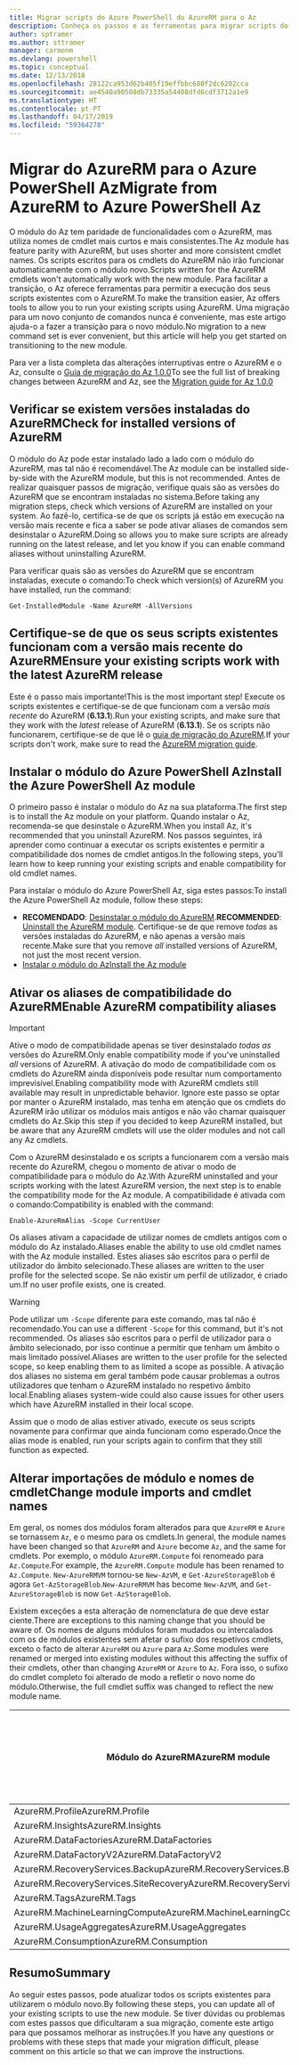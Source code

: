 ```yaml
---
title: Migrar scripts do Azure PowerShell do AzureRM para o Az
description: Conheça os passos e as ferramentas para migrar scripts do módulo do AzureRM para o novo módulo do Az.
author: sptramer
ms.author: sttramer
manager: carmonm
ms.devlang: powershell
ms.topic: conceptual
ms.date: 12/13/2018
ms.openlocfilehash: 28122ca953d62b405f19effbbc680f2dc6202cca
ms.sourcegitcommit: ae4540a90508db73335a54408dfd6cdf3712a1e9
ms.translationtype: HT
ms.contentlocale: pt-PT
ms.lasthandoff: 04/17/2019
ms.locfileid: "59364278"
---
```

# <a name="migrate-from-azurerm-to-azure-powershell-az"></a><span data-ttu-id="50ad4-103">Migrar do AzureRM para o Azure PowerShell Az</span><span class="sxs-lookup"><span data-stu-id="50ad4-103">Migrate from AzureRM to Azure PowerShell Az</span></span>

<span data-ttu-id="50ad4-104">O módulo do Az tem paridade de funcionalidades com o AzureRM, mas utiliza nomes de cmdlet mais curtos e mais consistentes.</span><span class="sxs-lookup"><span data-stu-id="50ad4-104">The Az module has feature parity with AzureRM, but uses shorter and more consistent cmdlet names.</span></span>
<span data-ttu-id="50ad4-105">Os scripts escritos para os cmdlets do AzureRM não irão funcionar automaticamente com o módulo novo.</span><span class="sxs-lookup"><span data-stu-id="50ad4-105">Scripts written for the AzureRM cmdlets won't automatically work with the new module.</span></span> <span data-ttu-id="50ad4-106">Para facilitar a transição, o Az oferece ferramentas para permitir a execução dos seus scripts existentes com o AzureRM.</span><span class="sxs-lookup"><span data-stu-id="50ad4-106">To make the transition easier, Az offers tools to allow you to run your existing scripts using AzureRM.</span></span> <span data-ttu-id="50ad4-107">Uma migração para um novo conjunto de comandos nunca é conveniente, mas este artigo ajuda-o a fazer a transição para o novo módulo.</span><span class="sxs-lookup"><span data-stu-id="50ad4-107">No migration to a new command set is ever convenient, but this article will help you get started on transitioning to the new module.</span></span>

<span data-ttu-id="50ad4-108">Para ver a lista completa das alterações interruptivas entre o AzureRM e o Az, consulte o [Guia de migração do Az 1.0.0](migrate-az-1.0.0.md)</span><span class="sxs-lookup"><span data-stu-id="50ad4-108">To see the full list of breaking changes between AzureRM and Az, see the [Migration guide for Az 1.0.0](migrate-az-1.0.0.md)</span></span>

## <a name="check-for-installed-versions-of-azurerm"></a><span data-ttu-id="50ad4-109">Verificar se existem versões instaladas do AzureRM</span><span class="sxs-lookup"><span data-stu-id="50ad4-109">Check for installed versions of AzureRM</span></span>

<span data-ttu-id="50ad4-110">O módulo do Az pode estar instalado lado a lado com o módulo do AzureRM, mas tal não é recomendável.</span><span class="sxs-lookup"><span data-stu-id="50ad4-110">The Az module can be installed side-by-side with the AzureRM module, but this is not recommended.</span></span> <span data-ttu-id="50ad4-111">Antes de realizar quaisquer passos de migração, verifique quais são as versões do AzureRM que se encontram instaladas no sistema.</span><span class="sxs-lookup"><span data-stu-id="50ad4-111">Before taking any migration steps, check which versions of AzureRM are installed on your system.</span></span> <span data-ttu-id="50ad4-112">Ao fazê-lo, certifica-se de que os scripts já estão em execução na versão mais recente e fica a saber se pode ativar aliases de comandos sem desinstalar o AzureRM.</span><span class="sxs-lookup"><span data-stu-id="50ad4-112">Doing so allows you to make sure scripts are already running on the latest release, and let you know if you can enable command aliases without uninstalling AzureRM.</span></span>

<span data-ttu-id="50ad4-113">Para verificar quais são as versões do AzureRM que se encontram instaladas, execute o comando:</span><span class="sxs-lookup"><span data-stu-id="50ad4-113">To check which version(s) of AzureRM you have installed, run the command:</span></span>

```powershell-interactive
Get-InstalledModule -Name AzureRM -AllVersions
```

## <a name="ensure-your-existing-scripts-work-with-the-latest-azurerm-release"></a><span data-ttu-id="50ad4-114">Certifique-se de que os seus scripts existentes funcionam com a versão mais recente do AzureRM</span><span class="sxs-lookup"><span data-stu-id="50ad4-114">Ensure your existing scripts work with the latest AzureRM release</span></span>

<span data-ttu-id="50ad4-115">Este é o passo mais importante!</span><span class="sxs-lookup"><span data-stu-id="50ad4-115">This is the most important step!</span></span> <span data-ttu-id="50ad4-116">Execute os scripts existentes e certifique-se de que funcionam com a versão _mais recente_ do AzureRM (__6.13.1__).</span><span class="sxs-lookup"><span data-stu-id="50ad4-116">Run your existing scripts, and make sure that they work with the _latest_ release of AzureRM (__6.13.1__).</span></span> <span data-ttu-id="50ad4-117">Se os scripts não funcionarem, certifique-se de que lê o [guia de migração do AzureRM](/powershell/azure/azurerm/migration-guide.6.0.0).</span><span class="sxs-lookup"><span data-stu-id="50ad4-117">If your scripts don't work, make sure to read the [AzureRM migration guide](/powershell/azure/azurerm/migration-guide.6.0.0).</span></span>

## <a name="install-the-azure-powershell-az-module"></a><span data-ttu-id="50ad4-118">Instalar o módulo do Azure PowerShell Az</span><span class="sxs-lookup"><span data-stu-id="50ad4-118">Install the Azure PowerShell Az module</span></span>

<span data-ttu-id="50ad4-119">O primeiro passo é instalar o módulo do Az na sua plataforma.</span><span class="sxs-lookup"><span data-stu-id="50ad4-119">The first step is to install the Az module on your platform.</span></span> <span data-ttu-id="50ad4-120">Quando instalar o Az, recomenda-se que desinstale o AzureRM.</span><span class="sxs-lookup"><span data-stu-id="50ad4-120">When you install Az, it's recommended that you uninstall AzureRM.</span></span> <span data-ttu-id="50ad4-121">Nos passos seguintes, irá aprender como continuar a executar os scripts existentes e permitir a compatibilidade dos nomes de cmdlet antigos.</span><span class="sxs-lookup"><span data-stu-id="50ad4-121">In the following steps, you'll learn how to keep running your existing scripts and enable compatibility for old cmdlet names.</span></span>

<span data-ttu-id="50ad4-122">Para instalar o módulo do Azure PowerShell Az, siga estes passos:</span><span class="sxs-lookup"><span data-stu-id="50ad4-122">To install the Azure PowerShell Az module, follow these steps:</span></span>

* <span data-ttu-id="50ad4-123">__RECOMENDADO__: [Desinstalar o módulo do AzureRM](/powershell/azure/uninstall-az-ps#uninstall-the-azurerm-module).</span><span class="sxs-lookup"><span data-stu-id="50ad4-123">__RECOMMENDED__: [Uninstall the AzureRM module](/powershell/azure/uninstall-az-ps#uninstall-the-azurerm-module).</span></span>
  <span data-ttu-id="50ad4-124">Certifique-se de que remove _todas_ as versões instaladas do AzureRM, e não apenas a versão mais recente.</span><span class="sxs-lookup"><span data-stu-id="50ad4-124">Make sure that you remove _all_ installed versions of AzureRM, not just the most recent version.</span></span>
* [<span data-ttu-id="50ad4-125">Instalar o módulo do Az</span><span class="sxs-lookup"><span data-stu-id="50ad4-125">Install the Az module</span></span>](install-az-ps.md)

## <a name="a-namealiasesenable-azurerm-compatibility-aliases"></a><span data-ttu-id="50ad4-126"><a name="aliases"/>Ativar os aliases de compatibilidade do AzureRM</span><span class="sxs-lookup"><span data-stu-id="50ad4-126"><a name="aliases"/>Enable AzureRM compatibility aliases</span></span> 

> [!IMPORTANT]
>
> <span data-ttu-id="50ad4-127">Ative o modo de compatibilidade apenas se tiver desinstalado _todas as_ versões do AzureRM.</span><span class="sxs-lookup"><span data-stu-id="50ad4-127">Only enable compatibility mode if you've uninstalled _all_ versions of AzureRM.</span></span> <span data-ttu-id="50ad4-128">A ativação do modo de compatibilidade com os cmdlets do AzureRM ainda disponíveis pode resultar num comportamento imprevisível.</span><span class="sxs-lookup"><span data-stu-id="50ad4-128">Enabling compatibility mode with AzureRM cmdlets still available may result in unpredictable behavior.</span></span> <span data-ttu-id="50ad4-129">Ignore este passo se optar por manter o AzureRM instalado, mas tenha em atenção que os cmdlets do AzureRM irão utilizar os módulos mais antigos e não vão chamar quaisquer cmdlets do Az.</span><span class="sxs-lookup"><span data-stu-id="50ad4-129">Skip this step if you decided to keep AzureRM installed, but be aware that any AzureRM cmdlets will use the older modules and not call any Az cmdlets.</span></span>

<span data-ttu-id="50ad4-130">Com o AzureRM desinstalado e os scripts a funcionarem com a versão mais recente do AzureRM, chegou o momento de ativar o modo de compatibilidade para o módulo do Az.</span><span class="sxs-lookup"><span data-stu-id="50ad4-130">With AzureRM uninstalled and your scripts working with the latest AzureRM version, the next step is to enable the compatibility mode for the Az module.</span></span> <span data-ttu-id="50ad4-131">A compatibilidade é ativada com o comando:</span><span class="sxs-lookup"><span data-stu-id="50ad4-131">Compatibility is enabled with the command:</span></span>

```powershell-interactive
Enable-AzureRmAlias -Scope CurrentUser
```

<span data-ttu-id="50ad4-132">Os aliases ativam a capacidade de utilizar nomes de cmdlets antigos com o módulo do Az instalado.</span><span class="sxs-lookup"><span data-stu-id="50ad4-132">Aliases enable the ability to use old cmdlet names with the Az module installed.</span></span> <span data-ttu-id="50ad4-133">Estes aliases são escritos para o perfil de utilizador do âmbito selecionado.</span><span class="sxs-lookup"><span data-stu-id="50ad4-133">These aliases are written to the user profile for the selected scope.</span></span> <span data-ttu-id="50ad4-134">Se não existir um perfil de utilizador, é criado um.</span><span class="sxs-lookup"><span data-stu-id="50ad4-134">If no user profile exists, one is created.</span></span>

> [!WARNING]
>
> <span data-ttu-id="50ad4-135">Pode utilizar um `-Scope` diferente para este comando, mas tal não é recomendado.</span><span class="sxs-lookup"><span data-stu-id="50ad4-135">You can use a different `-Scope` for this command, but it's not recommended.</span></span> <span data-ttu-id="50ad4-136">Os aliases são escritos para o perfil de utilizador para o âmbito selecionado, por isso continue a permitir que tenham um âmbito o mais limitado possível.</span><span class="sxs-lookup"><span data-stu-id="50ad4-136">Aliases are written to the user profile for the selected scope, so keep enabling them to as limited a scope as possible.</span></span> <span data-ttu-id="50ad4-137">A ativação dos aliases no sistema em geral também pode causar problemas a outros utilizadores que tenham o AzureRM instalado no respetivo âmbito local.</span><span class="sxs-lookup"><span data-stu-id="50ad4-137">Enabling aliases system-wide could also cause issues for other users which have AzureRM installed in their local scope.</span></span>

<span data-ttu-id="50ad4-138">Assim que o modo de alias estiver ativado, execute os seus scripts novamente para confirmar que ainda funcionam como esperado.</span><span class="sxs-lookup"><span data-stu-id="50ad4-138">Once the alias mode is enabled, run your scripts again to confirm that they still function as expected.</span></span> 

## <a name="change-module-imports-and-cmdlet-names"></a><span data-ttu-id="50ad4-139">Alterar importações de módulo e nomes de cmdlet</span><span class="sxs-lookup"><span data-stu-id="50ad4-139">Change module imports and cmdlet names</span></span>

<span data-ttu-id="50ad4-140">Em geral, os nomes dos módulos foram alterados para que `AzureRM` e `Azure` se tornassem `Az`, e o mesmo para os cmdlets.</span><span class="sxs-lookup"><span data-stu-id="50ad4-140">In general, the module names have been changed so that `AzureRM` and `Azure` become `Az`, and the same for cmdlets.</span></span>
<span data-ttu-id="50ad4-141">Por exemplo, o módulo `AzureRM.Compute` foi renomeado para `Az.Compute`.</span><span class="sxs-lookup"><span data-stu-id="50ad4-141">For example, the `AzureRM.Compute` module has been renamed to `Az.Compute`.</span></span> <span data-ttu-id="50ad4-142">`New-AzureRMVM` tornou-se `New-AzVM`, e `Get-AzureStorageBlob` é agora `Get-AzStorageBlob`.</span><span class="sxs-lookup"><span data-stu-id="50ad4-142">`New-AzureRMVM` has become `New-AzVM`, and `Get-AzureStorageBlob` is now `Get-AzStorageBlob`.</span></span>

<span data-ttu-id="50ad4-143">Existem exceções a esta alteração de nomenclatura de que deve estar ciente.</span><span class="sxs-lookup"><span data-stu-id="50ad4-143">There are exceptions to this naming change that you should be aware of.</span></span> <span data-ttu-id="50ad4-144">Os nomes de alguns módulos foram mudados ou intercalados com os de módulos existentes sem afetar o sufixo dos respetivos cmdlets, exceto o facto de alterar `AzureRM` ou `Azure` para `Az`.</span><span class="sxs-lookup"><span data-stu-id="50ad4-144">Some modules were renamed or merged into existing modules without this affecting the suffix of their cmdlets, other than changing `AzureRM` or `Azure` to `Az`.</span></span> <span data-ttu-id="50ad4-145">Fora isso, o sufixo do cmdlet completo foi alterado de modo a refletir o novo nome do módulo.</span><span class="sxs-lookup"><span data-stu-id="50ad4-145">Otherwise, the full cmdlet suffix was changed to reflect the new module name.</span></span>

| <span data-ttu-id="50ad4-146">Módulo do AzureRM</span><span class="sxs-lookup"><span data-stu-id="50ad4-146">AzureRM module</span></span> | <span data-ttu-id="50ad4-147">Módulo do Az</span><span class="sxs-lookup"><span data-stu-id="50ad4-147">Az module</span></span> | <span data-ttu-id="50ad4-148">O sufixo do cmdlet foi alterado?</span><span class="sxs-lookup"><span data-stu-id="50ad4-148">Cmdlet suffix changed?</span></span> |
|----------------|-----------|------------------------|
| <span data-ttu-id="50ad4-149">AzureRM.Profile</span><span class="sxs-lookup"><span data-stu-id="50ad4-149">AzureRM.Profile</span></span> | <span data-ttu-id="50ad4-150">Az.Accounts</span><span class="sxs-lookup"><span data-stu-id="50ad4-150">Az.Accounts</span></span> | <span data-ttu-id="50ad4-151">Sim</span><span class="sxs-lookup"><span data-stu-id="50ad4-151">Yes</span></span> |
| <span data-ttu-id="50ad4-152">AzureRM.Insights</span><span class="sxs-lookup"><span data-stu-id="50ad4-152">AzureRM.Insights</span></span> | <span data-ttu-id="50ad4-153">Az.Monitor</span><span class="sxs-lookup"><span data-stu-id="50ad4-153">Az.Monitor</span></span> | <span data-ttu-id="50ad4-154">Sim</span><span class="sxs-lookup"><span data-stu-id="50ad4-154">Yes</span></span> |
| <span data-ttu-id="50ad4-155">AzureRM.DataFactories</span><span class="sxs-lookup"><span data-stu-id="50ad4-155">AzureRM.DataFactories</span></span> | <span data-ttu-id="50ad4-156">Az.DataFactory</span><span class="sxs-lookup"><span data-stu-id="50ad4-156">Az.DataFactory</span></span> | <span data-ttu-id="50ad4-157">Sim</span><span class="sxs-lookup"><span data-stu-id="50ad4-157">Yes</span></span> |
| <span data-ttu-id="50ad4-158">AzureRM.DataFactoryV2</span><span class="sxs-lookup"><span data-stu-id="50ad4-158">AzureRM.DataFactoryV2</span></span> | <span data-ttu-id="50ad4-159">Az.DataFactory</span><span class="sxs-lookup"><span data-stu-id="50ad4-159">Az.DataFactory</span></span> | <span data-ttu-id="50ad4-160">Sim</span><span class="sxs-lookup"><span data-stu-id="50ad4-160">Yes</span></span> |
| <span data-ttu-id="50ad4-161">AzureRM.RecoveryServices.Backup</span><span class="sxs-lookup"><span data-stu-id="50ad4-161">AzureRM.RecoveryServices.Backup</span></span> | <span data-ttu-id="50ad4-162">Az.RecoveryServices</span><span class="sxs-lookup"><span data-stu-id="50ad4-162">Az.RecoveryServices</span></span> | <span data-ttu-id="50ad4-163">Não</span><span class="sxs-lookup"><span data-stu-id="50ad4-163">No</span></span> |
| <span data-ttu-id="50ad4-164">AzureRM.RecoveryServices.SiteRecovery</span><span class="sxs-lookup"><span data-stu-id="50ad4-164">AzureRM.RecoveryServices.SiteRecovery</span></span> | <span data-ttu-id="50ad4-165">Az.RecoveryServices</span><span class="sxs-lookup"><span data-stu-id="50ad4-165">Az.RecoveryServices</span></span> | <span data-ttu-id="50ad4-166">Não</span><span class="sxs-lookup"><span data-stu-id="50ad4-166">No</span></span> |
| <span data-ttu-id="50ad4-167">AzureRM.Tags</span><span class="sxs-lookup"><span data-stu-id="50ad4-167">AzureRM.Tags</span></span> | <span data-ttu-id="50ad4-168">Az.Resources</span><span class="sxs-lookup"><span data-stu-id="50ad4-168">Az.Resources</span></span> | <span data-ttu-id="50ad4-169">Não</span><span class="sxs-lookup"><span data-stu-id="50ad4-169">No</span></span> |
| <span data-ttu-id="50ad4-170">AzureRM.MachineLearningCompute</span><span class="sxs-lookup"><span data-stu-id="50ad4-170">AzureRM.MachineLearningCompute</span></span> | <span data-ttu-id="50ad4-171">Az.MachineLearning</span><span class="sxs-lookup"><span data-stu-id="50ad4-171">Az.MachineLearning</span></span> | <span data-ttu-id="50ad4-172">Não</span><span class="sxs-lookup"><span data-stu-id="50ad4-172">No</span></span> |
| <span data-ttu-id="50ad4-173">AzureRM.UsageAggregates</span><span class="sxs-lookup"><span data-stu-id="50ad4-173">AzureRM.UsageAggregates</span></span> | <span data-ttu-id="50ad4-174">Az.Billing</span><span class="sxs-lookup"><span data-stu-id="50ad4-174">Az.Billing</span></span> | <span data-ttu-id="50ad4-175">Não</span><span class="sxs-lookup"><span data-stu-id="50ad4-175">No</span></span> |
| <span data-ttu-id="50ad4-176">AzureRM.Consumption</span><span class="sxs-lookup"><span data-stu-id="50ad4-176">AzureRM.Consumption</span></span> | <span data-ttu-id="50ad4-177">Az.Billing</span><span class="sxs-lookup"><span data-stu-id="50ad4-177">Az.Billing</span></span> | <span data-ttu-id="50ad4-178">Não</span><span class="sxs-lookup"><span data-stu-id="50ad4-178">No</span></span> |

## <a name="summary"></a><span data-ttu-id="50ad4-179">Resumo</span><span class="sxs-lookup"><span data-stu-id="50ad4-179">Summary</span></span>

<span data-ttu-id="50ad4-180">Ao seguir estes passos, pode atualizar todos os scripts existentes para utilizarem o módulo novo.</span><span class="sxs-lookup"><span data-stu-id="50ad4-180">By following these steps, you can update all of your existing scripts to use the new module.</span></span> <span data-ttu-id="50ad4-181">Se tiver dúvidas ou problemas com estes passos que dificultaram a sua migração, comente este artigo para que possamos melhorar as instruções.</span><span class="sxs-lookup"><span data-stu-id="50ad4-181">If you have any questions or problems with these steps that made your migration difficult, please comment on this article so that we can improve the instructions.</span></span>
